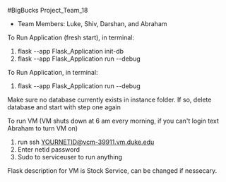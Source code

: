 #BigBucks Project_Team_18
- Team Members: Luke, Shiv, Darshan, and Abraham


To Run Application (fresh start), in terminal:
1. flask --app Flask_Application init-db
2. flask --app Flask_Application run --debug

To Run Application, in terminal:
1. flask --app Flask_Application run --debug

Make sure no database currently exists in instance folder. 
If so, delete database and start with step one again

To run VM (VM shuts down at 6 am every morning, if you can't login text Abraham to turn VM on)
1. run ssh YOURNETID@vcm-39911.vm.duke.edu
2. Enter netid password
3. Sudo to serviceuser to run anything

Flask description for VM is Stock Service, can be changed if nessecary. 
